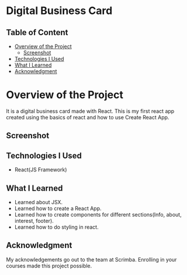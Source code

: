# Digital Business Card

## Table of Content

 * [Overview of the Project](#overview-of-the-project)
      * [Screenshot](#screenshot)
 * [Technologies I Used](#technologies-i-used)
 * [What I Learned](#what-i-learned) 
 * [Acknowledgment](#acknowledgment)

# Overview of the Project
 It is a digital business card made with React. This is my first react app created using the basics of react and how to use Create React App.


## Screenshot




## Technologies I Used
* React(JS Framework) 

## What I Learned
* Learned about JSX.
* Learned how to create a React App.
* Learned how to create components for different sections(Info, about, interest, footer).
* Learned how to do styling in react.

## Acknowledgment
   My acknowledgements go out to the team at Scrimba. Enrolling in your courses made this project possible.

